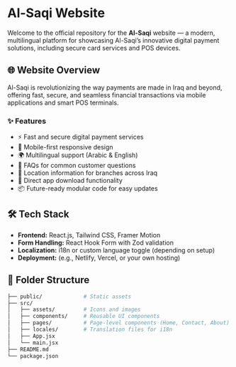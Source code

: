 # Al-Saqi Website

Welcome to the official repository for the **Al-Saqi** website — a modern, multilingual platform for showcasing Al-Saqi’s innovative digital payment solutions, including secure card services and POS devices.

## 🌐 Website Overview

Al-Saqi is revolutionizing the way payments are made in Iraq and beyond, offering fast, secure, and seamless financial transactions via mobile applications and smart POS terminals.

### ✨ Features

- ⚡ Fast and secure digital payment services
- 📱 Mobile-first responsive design
- 🌍 Multilingual support (Arabic & English)
- 🧾 FAQs for common customer questions
- 📍 Location information for branches across Iraq
- 📲 Direct app download functionality
- 📦 Future-ready modular code for easy updates

## 🛠️ Tech Stack

- **Frontend:** React.js, Tailwind CSS, Framer Motion
- **Form Handling:** React Hook Form with Zod validation
- **Localization:** i18n or custom language toggle (depending on setup)
- **Deployment:** (e.g., Netlify, Vercel, or your own hosting)

## 📁 Folder Structure

```bash
├── public/             # Static assets
├── src/
│   ├── assets/         # Icons and images
│   ├── components/     # Reusable UI components
│   ├── pages/          # Page-level components (Home, Contact, About)
│   ├── locales/        # Translation files for i18n
│   ├── App.jsx
│   └── main.jsx
├── README.md
└── package.json

